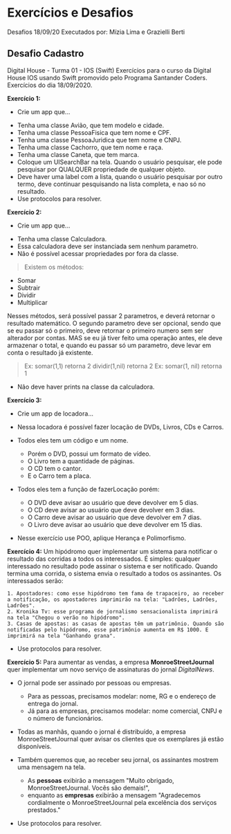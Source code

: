 # Exercícios e Desafios
 Desafios 18/09/20
 Executados por: Mízia Lima e Grazielli Berti

## Desafio Cadastro
Digital House - Turma 01 - IOS (Swift)
Exercícios para o curso da Digital House IOS usando Swift promovido pelo Programa Santander Coders. Exercícios do dia 18/09/2020.

**Exercício 1:**
- Crie um app que...
* Tenha uma classe Avião, que tem modelo e cidade.
* Tenha uma classe PessoaFisica que tem nome e CPF.
* Tenha uma classe PessoaJuridica que tem nome e CNPJ.
* Tenha uma classe Cachorro, que tem nome e raça.
* Tenha uma classe Caneta, que tem marca.
* Coloque um UISearchBar na tela. Quando o usuário pesquisar, ele pode pesquisar por QUALQUER propriedade de qualquer objeto.
* Deve haver uma label com a lista, quando o usuário pesquisar por outro termo, deve continuar pesquisando na lista completa, e nao só no resultado.
* Use protocolos para resolver.

**Exercício 2:**
- Crie um app que...
* Tenha uma classe Calculadora. 
* Essa calculadora deve ser instanciada sem nenhum parametro.
* Não é possível acessar propriedades por fora da classe.

> Existem os métodos:
* Somar
* Subtrair
*  Dividir 
* Multiplicar

Nesses métodos, será possível passar 2 parametros, e deverá retornar o resultado matemático.
O segundo parametro deve ser opcional, sendo que se eu passar só o primeiro, deve retornar o primeiro numero sem ser alterador por contas.
MAS se eu já tiver feito uma operação antes, ele deve armazenar o total, e quando eu passar só um parametro, deve levar em conta o resultado já existente.

> Ex: 
 somar(1,1) 
 retorna 2
 dividir(1,nil)
 retorna 2
> Ex:
 somar(1, nil)
 retorna 1
 
* Não deve haver prints na classe da calculadora.

**Exercício 3:**
- Crie um app de locadora...
* Nessa locadora é possível fazer locação de DVDs, Livros, CDs e Carros.
* Todos eles tem um código e um nome.

    - Porém o DVD, possui um formato de vídeo.
    - O Livro tem a quantidade de páginas.
    - O CD tem o cantor.
    - E o Carro tem a placa.
    
* Todos eles tem a função de fazerLocação porém:
    - O DVD deve avisar ao usuário que deve devolver em 5 dias.
    - O CD deve avisar ao usuário que deve devolver em 3 dias.
    - O Carro deve avisar ao usuário que deve devolver em 7 dias.
    - O Livro deve avisar ao usuário que deve devolver em 15 dias.
    
* Nesse exercício use POO, aplique Herança e Polimorfismo.

**Exercício 4:**
Um hipódromo quer implementar um sistema para notificar o resultado das corridas a todos os interessados. 
É simples: qualquer interessado no resultado pode assinar o sistema e ser notificado. Quando termina uma corrida, o sistema envia o resultado a todos os assinantes.
Os interessados serão:

    1. Apostadores: como esse hipódromo tem fama de trapaceiro, ao receber a notificação, os apostadores imprimirão na tela: "Ladrões, Ladrões, Ladrões".
    2. Kronika Tv: esse programa de jornalismo sensacionalista imprimirá na tela "Chegou o verão no hipódromo".
    3. Casas de apostas: as casas de apostas têm um patrimônio. Quando são notificadas pelo hipódromo, esse patrimônio aumenta em R$ 1000. E imprimirá na tela "Ganhando grana".
    
* Use protocolos para resolver.

**Exercício 5:**
Para aumentar as vendas, a empresa **MonroeStreetJournal** quer implementar um novo serviço de assinaturas do jornal _DigitalNews_.
* O jornal pode ser assinado por pessoas ou empresas. 
    - Para as pessoas, precisamos modelar: nome, RG e o endereço de entrega do jornal. 
    - Já para as empresas, precisamos modelar: nome comercial, CNPJ e o número de funcionários.
* Todas as manhãs, quando o jornal é distribuído, a empresa MonroeStreetJournal quer avisar os clientes que os exemplares já estão disponíveis. 
* Também queremos que, ao receber seu jornal, os assinantes mostrem uma mensagem na tela. 
    - As **pessoas** exibirão a mensagem "Muito obrigado, MonroeStreetJournal. Vocês são demais!", 
    - enquanto as **empresas** exibirão a mensagem "Agradecemos cordialmente o MonroeStreetJournal pela excelência dos serviços prestados."
    
* Use protocolos para resolver.
